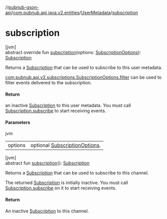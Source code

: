 //[pubnub-gson-api](../../../index.md)/[com.pubnub.api.java.v2.entities](../index.md)/[UserMetadata](index.md)/[subscription](subscription.md)

# subscription

[jvm]\
abstract override fun [subscription](subscription.md)(options: [SubscriptionOptions](../../../../../pubnub-kotlin/pubnub-kotlin-api/pubnub-kotlin-api/com.pubnub.api.v2.subscriptions/-subscription-options/index.md)): [Subscription](../../com.pubnub.api.java.v2.subscriptions/-subscription/index.md)

Returns a [Subscription](../../com.pubnub.api.java.v2.subscriptions/-subscription/index.md) that can be used to subscribe to this user metadata.

[com.pubnub.api.v2.subscriptions.SubscriptionOptions.filter](../../../../../pubnub-kotlin/pubnub-kotlin-api/pubnub-kotlin-api/com.pubnub.api.v2.subscriptions/-subscription-options/-companion/filter.md) can be used to filter events delivered to the subscription.

#### Return

an inactive [Subscription](../../com.pubnub.api.java.v2.subscriptions/-subscription/index.md) to this user metadata. You must call [Subscription.subscribe](../../com.pubnub.api.java.v2.subscriptions/-subscription/subscribe.md) to start receiving events.

#### Parameters

jvm

| | |
|---|---|
| options | optional [SubscriptionOptions](../../../../../pubnub-kotlin/pubnub-kotlin-api/pubnub-kotlin-api/com.pubnub.api.v2.subscriptions/-subscription-options/index.md). |

[jvm]\
abstract fun [subscription](subscription.md)(): [Subscription](../../com.pubnub.api.java.v2.subscriptions/-subscription/index.md)

Returns a [Subscription](../../com.pubnub.api.java.v2.subscriptions/-subscription/index.md) that can be used to subscribe to this channel.

The returned [Subscription](../../com.pubnub.api.java.v2.subscriptions/-subscription/index.md) is initially inactive. You must call [Subscription.subscribe](../../com.pubnub.api.java.v2.subscriptions/-subscription/subscribe.md) on it to start receiving events.

#### Return

An inactive [Subscription](../../com.pubnub.api.java.v2.subscriptions/-subscription/index.md) to this channel.
